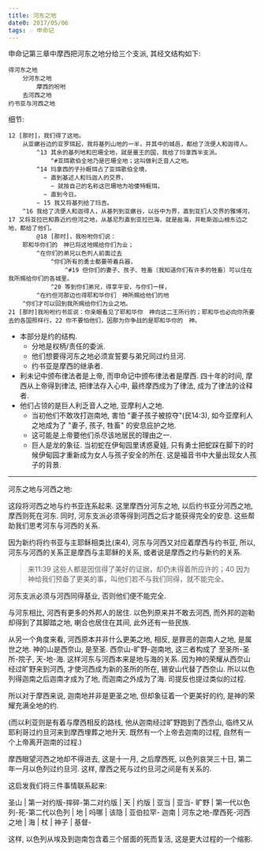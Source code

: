 ```yaml
---
title: 河东之地
date0: 2017/05/06
tags: ☆ 申命记
---
```


申命记第三章中摩西把河东之地分给三个支派, 其经文结构如下:

    得河东之地
        分河东之地
            摩西的吩咐
        去河西之地
    约书亚与河西之地

细节:

    12 [那时]，我们得了这地。
        从亚嫩谷边的亚罗珥起，我将基列山地的一半，并其中的城邑，都给了流便人和迦得人。
            ^13 其余的基列地和巴珊全地，就是噩王的国，我给了玛拿西半支派。
                ^#亚珥歌伯全地乃是巴珊全地；这叫做利乏音人之地。
            ^14 玛拿西的子孙睚珥占了亚珥歌伯全境，
              ~ 直到基述人和玛迦人的交界，
                ~ 就按自己的名称这巴珊地为哈倭特睚珥，
              ~ 直到今日。
            ~ 15 我又将基列给了玛吉。
        ^16 我给了流便人和迦得人，从基列到亚嫩谷，以谷中为界，直到亚扪人交界的雅博河，17 又将亚拉巴和靠近约但河之地，从基尼烈直到亚拉巴海，就是盐海，并毗斯迦山根东边之地，都给了他们。
            @18 [那时]，我吩咐你们说：
        耶和华你们的　神已将这地赐给你们为业；
            ^在你们的弟兄以色列人前面过去
                ^你们所有的勇士都要带着兵器，
                    ^#19 但你们的妻子、孩子、牲畜〔我知道你们有许多的牲畜〕可以住在我所赐给你们的各城里。
                ^20 等到你们弟兄，得享平安，与你们一样，
            ^在约但河那边也得耶和华你们　神所赐给他们的地
        ^你们才可以回到我所赐给你们为业之地。
    21 [那时]我吩咐约书亚说：你亲眼看见了耶和华你　神向这二王所行的；耶和华也必向你所要去的各国照样行。22 你不要怕他们，因那为你争战的是耶和华你的　神。

- 本部分是约的结构.
  - 分地是权柄/责任的委派.
  - 他们想要得河东之地必须宣誓要与弟兄同过约旦河.
  - 约书亚是摩西的继承者.
- 利未记中颁布律法者是上帝, 而申命记中颁布律法者是摩西. 四十年的时间, 摩西从上帝得到律法, 把律法存入心中, 最终摩西成为了律法, 成为了律法的诠释者.
- 他们占领的是巨人利乏音人之地, 亚摩利人之地.
  - 当初他们不敢攻打迦南地, 害怕 "妻子孩子被掠夺"(民14:3), 如今亚摩利人之地成为了 "妻子, 孩子, 牲畜" 的安息庇护之地.
  - 这可能是上帝要他们杀尽该地居民的理由之一.
  - 巨人是龙的象征. 当初蛇在伊甸园里诱惑夏娃, 只有勇士把蛇踩在脚下的时候伊甸园才重新成为女人与孩子安全的所在. 这是福音书中大量出现女人孩子的背景.

-----

河东之地与河西之地:

这段将河西之地与约书亚连系起来. 这里摩西分河东之地, 以后约书亚分河西之地, 摩西则死在河东. 同时, 河东支派必须等得到河西之后才能获得完全的安息. 这些帮助我们思考河东与河西的关系.

因为新约将约书亚与主耶稣相类比(来4), 河东与河西又对应着摩西与约书亚, 所以, 河东与河西的关系正是摩西与主耶稣的关系, 或者说是摩西之约与新约的关系.

> 来11:39 这些人都是因信得了美好的证据，却仍未得着所应许的；40 因为神给我们预备了更美的事，叫他们若不与我们同得，就不能完全。

河东支派必须与河西同得基业, 否则他们便不能完全.

与河东相比, 河西有更多的外邦人的居住. 以色列原来并不敢去河西, 而外邦的迦勒却得到了其脚踏之地, 喇合也居住在其间, 此外还有一些民族.

从另一个角度来看, 河西原本并非什么更美之地, 相反, 是罪恶的迦南人之地, 是属世之地. 神的山是西奈山, 是至圣. 西奈山-旷野-迦南地, 这三者构成了 至圣所-圣所-院子, 天-地-海. 这样河东与河西本来是地与海的关系. 因为神的荣耀从西奈山经过旷野来到河西, 才使河西成为新的圣所的所在, 锡安山代替了西奈山. 所以以色列得迦南之后迦南才成为了地, 而迦南之外成为了海. 司提反也提过类似的过程.

所以对于摩西来说, 迦南地并非是更圣之地, 但却象征着一个更美好的约, 是神的荣耀充满全地的约.

(而以利亚则是有着与摩西相反的路线, 他从迦南经过旷野跑到了西奈山, 临终又从耶利哥过约旦河来到摩西埋葬之地升天. 既然有一个上帝去迦南的过程, 自然有一个上帝离开迦南的过程.)

摩西眼望河西之地却不得进去, 这是十一月, 之后摩西死, 以色列哀哭三十日, 第二年一月以色列过约旦河. 这样, 摩西之死与过约旦河之间是有关系的.

这启发我们将三件事情联系起来:

圣山 | 第一对约版-摔碎-第二对约版   | 天 | 约版 | 亚当 | 亚当-
旷野 | 第一代以色列-死-第二代以色列 | 地 | 吗哪 | 该隐 | 亚伯拉罕-
迦南 | 河东之地-摩西死-河西之地     | 海 | 杖   | 神子 | 基督-

这样, 以色列从埃及到迦南包含着三个层面的死而复活, 这是更大过程的一个缩影.
